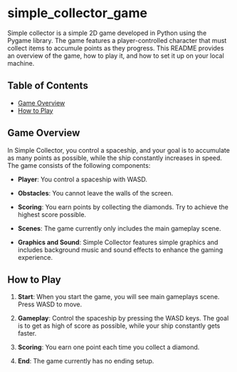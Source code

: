 # simple_collector_game

Simple collector is a simple 2D game developed in Python using the Pygame library. The game features a player-controlled character that must collect items to accumule points as they progress. This README provides an overview of the game, how to play it, and how to set it up on your local machine.

## Table of Contents

- [Game Overview](#game-overview)
- [How to Play](#how-to-play)

## Game Overview

In Simple Collector, you control a spaceship, and your goal is to accumulate as many points as possible, while the ship constantly increases in speed. The game consists of the following components:

- **Player**: You control a spaceship with WASD.

- **Obstacles**: You cannot leave the walls of the screen.

- **Scoring**: You earn points by collecting the diamonds. Try to achieve the highest score possible.

- **Scenes**: The game currently only includes the main gameplay scene.

- **Graphics and Sound**: Simple Collector features simple graphics and includes background music and sound effects to enhance the gaming experience.

## How to Play

1. **Start**: When you start the game, you will see main gameplays scene. Press WASD to move.

2. **Gameplay**: Control the spaceship by pressing the WASD keys. The goal is to get as high of score as possible, while your ship constantly gets faster.

3. **Scoring**: You earn one point each time you collect a diamond.

4. **End**: The game currently has no ending setup.

